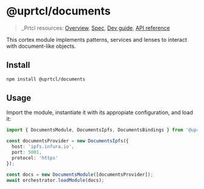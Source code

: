 # @uprtcl/documents

> \_Prtcl resources: [Overview](https://github.com/uprtcl/spec/wiki), [Spec](https://github.com/uprtcl/spec), [Dev guide](https://github.com/uprtcl/js-uprtcl/wiki), [API reference](https://uprtcl.github.io/js-uprtcl/)

This cortex module implements patterns, services and lenses to interact with document-like objects.

## Install

```bash
npm install @uprtcl/documents
```

## Usage

Import the module, instantiate it with its appropiate configuration, and load it:

```ts
import { DocumentsModule, DocumentsIpfs, DocumentsBindings } from '@uprtcl/documents';

const documentsProvider = new DocumentsIpfs({
  host: 'ipfs.infura.io',
  port: 5001,
  protocol: 'https'
});

const docs = new DocumentsModule([documentsProvider]);
await orchestrator.loadModule(docs);
```
